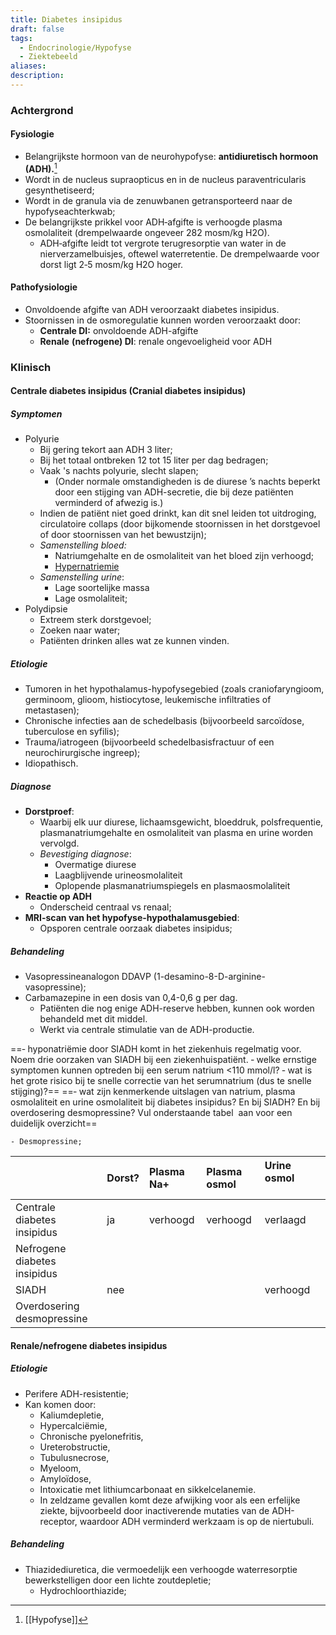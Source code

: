 ```yaml
---
title: Diabetes insipidus
draft: false
tags:
  - Endocrinologie/Hypofyse
  - Ziektebeeld
aliases: 
description: 
---
```



### Achtergrond
#### Fysiologie
- Belangrijkste hormoon van de neurohypofyse: **antidiuretisch hormoon (ADH).**[^1] 
- Wordt in de nucleus supraopticus en in de nucleus paraventricularis gesynthetiseerd; 
- Wordt in de granula via de zenuwbanen getransporteerd naar de hypofyseachterkwab;
- De belangrijkste prikkel voor ADH‐afgifte is verhoogde plasma osmolaliteit (drempelwaarde ongeveer 282 mosm/kg H2O). 
	- ADH‐afgifte leidt tot vergrote terugresorptie van water in de nierverzamelbuisjes, oftewel waterretentie. De drempelwaarde voor dorst ligt 2‐5 mosm/kg H2O hoger.

#### Pathofysiologie
- Onvoldoende afgifte van ADH veroorzaakt diabetes insipidus.
- Stoornissen in de osmoregulatie kunnen worden veroorzaakt door:
	- **Centrale DI:** onvoldoende ADH-afgifte
	- **Renale** **(nefrogene) DI**: renale ongevoeligheid voor ADH

### Klinisch

#### Centrale diabetes insipidus (Cranial diabetes insipidus)
##### Symptomen
- Polyurie
	- Bij gering tekort aan ADH 3 liter;
	- Bij het totaal ontbreken 12 tot 15 liter per dag bedragen;
	- Vaak 's nachts polyurie, slecht slapen; 
		- (Onder normale omstandigheden is de diurese ’s nachts beperkt door een stijging van ADH-secretie, die bij deze patiënten verminderd of afwezig is.)
	- Indien de patiënt niet goed drinkt, kan dit snel leiden tot uitdroging, circulatoire collaps (door bijkomende stoornissen in het dorstgevoel of door stoornissen van het bewustzijn);
	- *Samenstelling bloed:*
		- Natriumgehalte en de osmolaliteit van het bloed zijn verhoogd;
		- <u>Hypernatriemie</u>
	- *Samenstelling urine*:
		- Lage soortelijke massa
		- Lage osmolaliteit; 
- Polydipsie
	- Extreem sterk dorstgevoel;
	- Zoeken naar water;
	- Patiënten drinken alles wat ze kunnen vinden. 

##### Etiologie
- Tumoren in het hypothalamus-hypofysegebied (zoals craniofaryngioom, germinoom, glioom, histiocytose, leukemische infiltraties of metastasen);
- Chronische infecties aan de schedelbasis (bijvoorbeeld sarcoïdose, tuberculose en syfilis);
- Trauma/iatrogeen (bijvoorbeeld schedelbasisfractuur of een neurochirurgische ingreep);
- Idiopathisch.

##### Diagnose
- **Dorstproef**: 
	- Waarbij elk uur diurese, lichaamsgewicht, bloeddruk, polsfrequentie, plasmanatriumgehalte en osmolaliteit van plasma en urine worden vervolgd.
	- *Bevestiging diagnose*: 
		- Overmatige diurese
		- Laagblijvende urineosmolaliteit
		- Oplopende plasmanatriumspiegels en plasmaosmolaliteit
- **Reactie op ADH**
	- Onderscheid centraal vs renaal;
- **MRI-scan van het hypofyse-hypothalamusgebied**: 
	- Opsporen centrale oorzaak diabetes insipidus;

##### Behandeling
- Vasopressineanalogon DDAVP (1-desamino-8-D-arginine-vasopressine);
- Carbamazepine in een dosis van 0,4-0,6 g per dag.
	- Patiënten die nog enige ADH-reserve hebben, kunnen ook worden behandeld met dit middel.
	- Werkt via centrale stimulatie van de ADH-productie.

==‐ hyponatriëmie door SIADH komt in het ziekenhuis regelmatig voor. Noem drie oorzaken van SIADH bij een ziekenhuispatiënt. ‐ welke ernstige symptomen kunnen optreden bij een serum natrium <110 mmol/l? ‐ wat is het grote risico bij te snelle correctie van het serumnatrium (dus te snelle stijging)?==
==‐ wat zijn kenmerkende uitslagen van natrium, plasma osmolaliteit en urine osmolaliteit bij diabetes insipidus? En bij SIADH? En bij overdosering desmopressine? Vul onderstaande tabel  aan voor een duidelijk overzicht==

	- Desmopressine;

|      |  Dorst?     | Plasma Na+     |  Plasma osmol     |  Urine osmol                             |
|:-----|:-----|:-----|:-----|:-----|
| Centrale diabetes insipidus     |  ja    |  verhoogd    | verhoogd     |  verlaagd    |
| Nefrogene diabetes insipidus     |      |      |      |      |
| SIADH     | nee     |      |       |   verhoogd     |
| Overdosering desmopressine     |      |      |      |      |




#### Renale/nefrogene diabetes insipidus
##### Etiologie
- Perifere ADH-resistentie;
- Kan komen door:
	- Kaliumdepletie, 
	- Hypercalciëmie, 
	- Chronische pyelonefritis, 
	- Ureterobstructie, 
	- Tubulusnecrose, 
	- Myeloom, 
	- Amyloïdose, 
	- Intoxicatie met lithiumcarbonaat en sikkelcelanemie. 
	- In zeldzame gevallen komt deze afwijking voor als een erfelijke ziekte, bijvoorbeeld door inactiverende mutaties van de ADH-receptor, waardoor ADH verminderd werkzaam is op de niertubuli. 

##### Behandeling
- Thiazidediuretica, die vermoedelijk een verhoogde waterresorptie bewerkstelligen door een lichte zoutdepletie;
	- Hydrochloorthiazide;

[^1]: [[Hypofyse]]